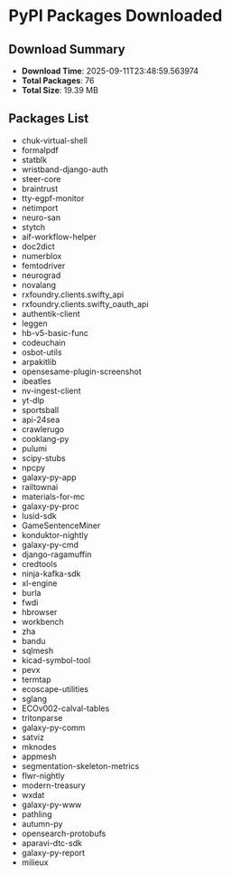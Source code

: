 # PyPI Packages Downloaded

## Download Summary
- **Download Time**: 2025-09-11T23:48:59.563974
- **Total Packages**: 76
- **Total Size**: 19.39 MB

## Packages List
- chuk-virtual-shell
- formalpdf
- statblk
- wristband-django-auth
- steer-core
- braintrust
- tty-egpf-monitor
- netimport
- neuro-san
- stytch
- aif-workflow-helper
- doc2dict
- numerblox
- femtodriver
- neurograd
- novalang
- rxfoundry.clients.swifty_api
- rxfoundry.clients.swifty_oauth_api
- authentik-client
- leggen
- hb-v5-basic-func
- codeuchain
- osbot-utils
- arpakitlib
- opensesame-plugin-screenshot
- ibeatles
- nv-ingest-client
- yt-dlp
- sportsball
- api-24sea
- crawlerugo
- cooklang-py
- pulumi
- scipy-stubs
- npcpy
- galaxy-py-app
- railtownai
- materials-for-mc
- galaxy-py-proc
- lusid-sdk
- GameSentenceMiner
- konduktor-nightly
- galaxy-py-cmd
- django-ragamuffin
- credtools
- ninja-kafka-sdk
- xl-engine
- burla
- fwdi
- hbrowser
- workbench
- zha
- bandu
- sqlmesh
- kicad-symbol-tool
- pevx
- termtap
- ecoscape-utilities
- sglang
- ECOv002-calval-tables
- tritonparse
- galaxy-py-comm
- satviz
- mknodes
- appmesh
- segmentation-skeleton-metrics
- flwr-nightly
- modern-treasury
- wxdat
- galaxy-py-www
- pathling
- autumn-py
- opensearch-protobufs
- aparavi-dtc-sdk
- galaxy-py-report
- milieux
